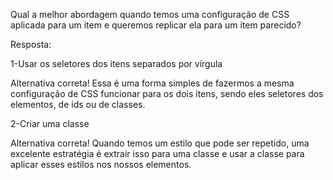 Qual a melhor abordagem quando temos uma configuração de CSS aplicada para um item e queremos replicar ela para um item parecido?

Resposta:


1-Usar os seletores dos itens separados por vírgula


Alternativa correta! Essa é uma forma simples de fazermos a mesma configuração de CSS funcionar para os dois itens, sendo eles seletores dos elementos, de ids ou de classes.


2-Criar uma classe


Alternativa correta! Quando temos um estilo que pode ser repetido, uma excelente estratégia é extrair isso para uma classe e usar a classe para aplicar esses estilos nos nossos elementos.